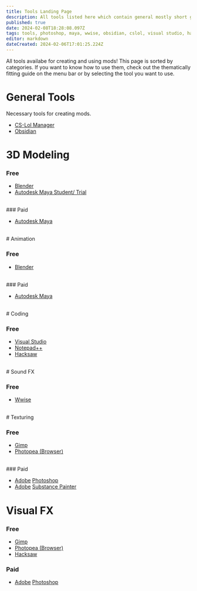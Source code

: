 ```yaml
---
title: Tools Landing Page
description: All tools listed here which contain general mostly short guides.
published: true
date: 2024-02-08T18:28:08.097Z
tags: tools, photoshop, maya, wwise, obsidian, cslol, visual studio, hacksaw
editor: markdown
dateCreated: 2024-02-06T17:01:25.224Z
---
```


All tools availabe for creating and using mods! This page is sorted by categories. If you want to know how to use them, check out the thematically fitting guide on the menu bar or by selecting the tool you want to use.

# General Tools

Necessary tools for creating mods.

-   [CS-Lol Manager](/tools-landing/cslolmanager)
-   [Obsidian](/tools-landing/obsidian)

# 3D Modeling

### Free

-   [Blender](/tools-landing/blender)
-   [Autodesk Maya Student/ Trial](/tools-landing/maya)
<br>
### Paid

-   [Autodesk Maya](/tools-landing/maya)
<br>
# Animation

### Free

-   [Blender](/tools-landing/blender)
<br>
### Paid

-   [Autodesk Maya](/tools-landing/maya)
<br>
# Coding

### Free

-   [Visual Studio](/tools-landing/visual-studio)
-   [Notepad++](/tools-landing/notepadplusplus)
-   [Hacksaw](/tools-landing/hacksaw)
<br>
# Sound FX

### Free

-   [Wwise](/tools-landing/wwise)
<br>
# Texturing

### Free

-   [Gimp](/tools-landing/gimp)
-   [Photopea (Browser)](/tools-landing/photopea)
<br>
### Paid

-   [Adobe](/tools-landing/adobe) [Photoshop](/tools-landing/adobe/photoshop)
-   [Adobe](/tools-landing/adobe) [Substance Painter](/tools-landing/adobe/substance-painter)

# Visual FX

### Free

-   [Gimp](/tools-landing/gimp)
-   [Photopea (Browser)](/tools-landing/photopea)
-   [Hacksaw](/tools-landing/hacksaw)

### Paid

-   [Adobe](/tools-landing/adobe) [Photoshop](/tools-landing/adobe/photoshop)